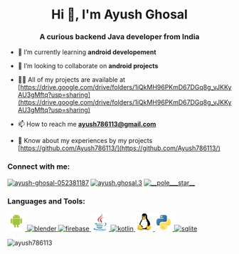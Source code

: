 <h1 align="center">Hi 👋, I'm Ayush Ghosal</h1>
<h3 align="center">A curious backend Java developer from India</h3>

- 🌱 I’m currently learning **android developement**

- 👯 I’m looking to collaborate on **android projects**

- 👨‍💻 All of my projects are available at [https://drive.google.com/drive/folders/1iQkMH96PKmD67DGq8g_vJKKyAU3gMftq?usp=sharing](https://drive.google.com/drive/folders/1iQkMH96PKmD67DGq8g_vJKKyAU3gMftq?usp=sharing)

- 📫 How to reach me **ayush786113@gmail.com**

- 📄 Know about my experiences by my projects [https://github.com/Ayush786113/](https://github.com/Ayush786113/)

<h3 align="left">Connect with me:</h3>
<p align="left">
<a href="https://linkedin.com/in/ayush-ghosal-052381187" target="blank"><img align="center" src="https://cdn.jsdelivr.net/npm/simple-icons@3.0.1/icons/linkedin.svg" alt="ayush-ghosal-052381187" height="30" width="40" /></a>
<a href="https://fb.com/ayush.ghosal.3" target="blank"><img align="center" src="https://cdn.jsdelivr.net/npm/simple-icons@3.0.1/icons/facebook.svg" alt="ayush.ghosal.3" height="30" width="40" /></a>
<a href="https://instagram.com/__pole___star__" target="blank"><img align="center" src="https://cdn.jsdelivr.net/npm/simple-icons@3.0.1/icons/instagram.svg" alt="__pole___star__" height="30" width="40" /></a>
</p>

<h3 align="left">Languages and Tools:</h3>
<p align="left"> <a href="https://developer.android.com" target="_blank"> <img src="https://raw.githubusercontent.com/devicons/devicon/master/icons/android/android-original-wordmark.svg" alt="android" width="40" height="40"/> </a> <a href="https://www.blender.org/" target="_blank"> <img src="https://download.blender.org/branding/community/blender_community_badge_white.svg" alt="blender" width="40" height="40"/> </a> <a href="https://firebase.google.com/" target="_blank"> <img src="https://www.vectorlogo.zone/logos/firebase/firebase-icon.svg" alt="firebase" width="40" height="40"/> </a> <a href="https://www.java.com" target="_blank"> <img src="https://raw.githubusercontent.com/devicons/devicon/master/icons/java/java-original.svg" alt="java" width="40" height="40"/> </a> <a href="https://kotlinlang.org" target="_blank"> <img src="https://www.vectorlogo.zone/logos/kotlinlang/kotlinlang-icon.svg" alt="kotlin" width="40" height="40"/> </a> <a href="https://www.linux.org/" target="_blank"> <img src="https://raw.githubusercontent.com/devicons/devicon/master/icons/linux/linux-original.svg" alt="linux" width="40" height="40"/> </a> <a href="https://www.python.org" target="_blank"> <img src="https://raw.githubusercontent.com/devicons/devicon/master/icons/python/python-original.svg" alt="python" width="40" height="40"/> </a> <a href="https://www.sqlite.org/" target="_blank"> <img src="https://www.vectorlogo.zone/logos/sqlite/sqlite-icon.svg" alt="sqlite" width="40" height="40"/> </a> </p>

<p><img align="center" src="https://github-readme-stats.vercel.app/api/top-langs?username=ayush786113&show_icons=true&locale=en&layout=compact" alt="ayush786113" /></p>


